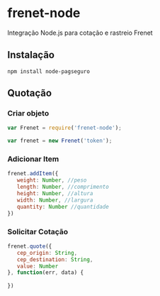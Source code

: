 # frenet-node
Integração Node.js para cotação e rastreio Frenet

## Instalação
`npm install node-pagseguro`

## Quotação

### Criar objeto
```javascript
var Frenet = require('frenet-node');

var frenet = new Frenet('token');
```

### Adicionar Item
```javascript
frenet.addItem({
   weight: Number, //peso
   length: Number, //comprimento
   height: Number, //altura
   width: Number, //largura
   quantity: Number //quantidade
})
```

### Solicitar Cotação
```javascript
frenet.quote({
   cep_origin: String,
   cep_destination: String,
   value: Number
}, function(err, data) {
   
}) 
```
